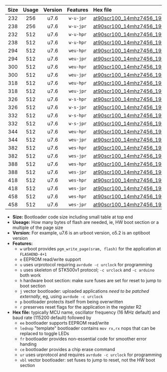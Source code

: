 |Size|Usage|Version|Features|Hex file|
|:-:|:-:|:-:|:-:|:--|
|232|256|u7.6|`w-u-jpr`|[at90scr100_14mhz7456_19200bps_ur_vbl.hex](https://raw.githubusercontent.com/stefanrueger/urboot/main/at90scr100_14mhz7456_19200bps_ur_vbl.hex)|
|238|256|u7.6|`w-u-jpr`|[at90scr100_14mhz7456_19200bps_lednop_ur_vbl.hex](https://raw.githubusercontent.com/stefanrueger/urboot/main/at90scr100_14mhz7456_19200bps_lednop_ur_vbl.hex)|
|232|512|u7.6|`w-u-hpr`|[at90scr100_14mhz7456_19200bps_ur.hex](https://raw.githubusercontent.com/stefanrueger/urboot/main/at90scr100_14mhz7456_19200bps_ur.hex)|
|238|512|u7.6|`w-u-hpr`|[at90scr100_14mhz7456_19200bps_lednop_ur.hex](https://raw.githubusercontent.com/stefanrueger/urboot/main/at90scr100_14mhz7456_19200bps_lednop_ur.hex)|
|294|512|u7.6|`weu-hpr`|[at90scr100_14mhz7456_19200bps_ee_ur.hex](https://raw.githubusercontent.com/stefanrueger/urboot/main/at90scr100_14mhz7456_19200bps_ee_ur.hex)|
|294|512|u7.6|`weu-jpr`|[at90scr100_14mhz7456_19200bps_ee_ur_vbl.hex](https://raw.githubusercontent.com/stefanrueger/urboot/main/at90scr100_14mhz7456_19200bps_ee_ur_vbl.hex)|
|300|512|u7.6|`weu-hpr`|[at90scr100_14mhz7456_19200bps_ee_lednop_ur.hex](https://raw.githubusercontent.com/stefanrueger/urboot/main/at90scr100_14mhz7456_19200bps_ee_lednop_ur.hex)|
|300|512|u7.6|`weu-jpr`|[at90scr100_14mhz7456_19200bps_ee_lednop_ur_vbl.hex](https://raw.githubusercontent.com/stefanrueger/urboot/main/at90scr100_14mhz7456_19200bps_ee_lednop_ur_vbl.hex)|
|318|512|u7.6|`weu-hpr`|[at90scr100_14mhz7456_19200bps_ee_lednop_fr_ur.hex](https://raw.githubusercontent.com/stefanrueger/urboot/main/at90scr100_14mhz7456_19200bps_ee_lednop_fr_ur.hex)|
|318|512|u7.6|`weu-jpr`|[at90scr100_14mhz7456_19200bps_ee_lednop_fr_ur_vbl.hex](https://raw.githubusercontent.com/stefanrueger/urboot/main/at90scr100_14mhz7456_19200bps_ee_lednop_fr_ur_vbl.hex)|
|326|512|u7.6|`w-s-hpr`|[at90scr100_14mhz7456_19200bps.hex](https://raw.githubusercontent.com/stefanrueger/urboot/main/at90scr100_14mhz7456_19200bps.hex)|
|326|512|u7.6|`w-s-jpr`|[at90scr100_14mhz7456_19200bps_vbl.hex](https://raw.githubusercontent.com/stefanrueger/urboot/main/at90scr100_14mhz7456_19200bps_vbl.hex)|
|332|512|u7.6|`w-s-hpr`|[at90scr100_14mhz7456_19200bps_lednop.hex](https://raw.githubusercontent.com/stefanrueger/urboot/main/at90scr100_14mhz7456_19200bps_lednop.hex)|
|332|512|u7.6|`w-s-jpr`|[at90scr100_14mhz7456_19200bps_lednop_vbl.hex](https://raw.githubusercontent.com/stefanrueger/urboot/main/at90scr100_14mhz7456_19200bps_lednop_vbl.hex)|
|344|512|u7.6|`weu-hpr`|[at90scr100_14mhz7456_19200bps_ee_lednop_fr_ce_ur.hex](https://raw.githubusercontent.com/stefanrueger/urboot/main/at90scr100_14mhz7456_19200bps_ee_lednop_fr_ce_ur.hex)|
|344|512|u7.6|`weu-jpr`|[at90scr100_14mhz7456_19200bps_ee_lednop_fr_ce_ur_vbl.hex](https://raw.githubusercontent.com/stefanrueger/urboot/main/at90scr100_14mhz7456_19200bps_ee_lednop_fr_ce_ur_vbl.hex)|
|382|512|u7.6|`wes-hpr`|[at90scr100_14mhz7456_19200bps_ee.hex](https://raw.githubusercontent.com/stefanrueger/urboot/main/at90scr100_14mhz7456_19200bps_ee.hex)|
|382|512|u7.6|`wes-jpr`|[at90scr100_14mhz7456_19200bps_ee_vbl.hex](https://raw.githubusercontent.com/stefanrueger/urboot/main/at90scr100_14mhz7456_19200bps_ee_vbl.hex)|
|388|512|u7.6|`wes-hpr`|[at90scr100_14mhz7456_19200bps_ee_lednop.hex](https://raw.githubusercontent.com/stefanrueger/urboot/main/at90scr100_14mhz7456_19200bps_ee_lednop.hex)|
|388|512|u7.6|`wes-jpr`|[at90scr100_14mhz7456_19200bps_ee_lednop_vbl.hex](https://raw.githubusercontent.com/stefanrueger/urboot/main/at90scr100_14mhz7456_19200bps_ee_lednop_vbl.hex)|
|418|512|u7.6|`wes-hpr`|[at90scr100_14mhz7456_19200bps_ee_lednop_fr.hex](https://raw.githubusercontent.com/stefanrueger/urboot/main/at90scr100_14mhz7456_19200bps_ee_lednop_fr.hex)|
|418|512|u7.6|`wes-jpr`|[at90scr100_14mhz7456_19200bps_ee_lednop_fr_vbl.hex](https://raw.githubusercontent.com/stefanrueger/urboot/main/at90scr100_14mhz7456_19200bps_ee_lednop_fr_vbl.hex)|
|458|512|u7.6|`wes-hpr`|[at90scr100_14mhz7456_19200bps_ee_lednop_fr_ce.hex](https://raw.githubusercontent.com/stefanrueger/urboot/main/at90scr100_14mhz7456_19200bps_ee_lednop_fr_ce.hex)|
|458|512|u7.6|`wes-jpr`|[at90scr100_14mhz7456_19200bps_ee_lednop_fr_ce_vbl.hex](https://raw.githubusercontent.com/stefanrueger/urboot/main/at90scr100_14mhz7456_19200bps_ee_lednop_fr_ce_vbl.hex)|

- **Size:** Bootloader code size including small table at top end
- **Useage:** How many bytes of flash are needed, ie, HW boot section or a multiple of the page size
- **Version:** For example, u7.6 is an urboot version, o5.2 is an optiboot version
- **Features:**
  + `w` urboot provides `pgm_write_page(sram, flash)` for the application at `FLASHEND-4+1`
  + `e` EEPROM read/write support
  + `u` uses urprotocol requiring `avrdude -c urclock` for programming
  + `s` uses skeleton of STK500v1 protocol; `-c urclock` and `-c arduino` both work
  + `h` hardware boot section: make sure fuses are set for reset to jump to boot section
  + `j` vector bootloader: uploaded applications *need to be patched externally*, eg, using `avrdude -c urclock`
  + `p` bootloader protects itself from being overwritten
  + `r` preserves reset flags for the application in the register R2
- **Hex file:** typically MCU name, oscillator frequency (16 MHz default) and baud rate (115200 default) followed by
  + `ee` bootloader supports EEPROM read/write
  + `lednop` "template" bootloader contains `mov rx,rx` nops that can be replaced to toggle LEDs
  + `fr` bootloader provides non-essential code for smoother error handing
  + `ce` bootloader provides a chip erase command
  + `ur` uses urprotocol and requires `avrdude -c urclock` for programming
  + `vbl` vector bootloader: set fuses to jump to reset, not the HW boot section
